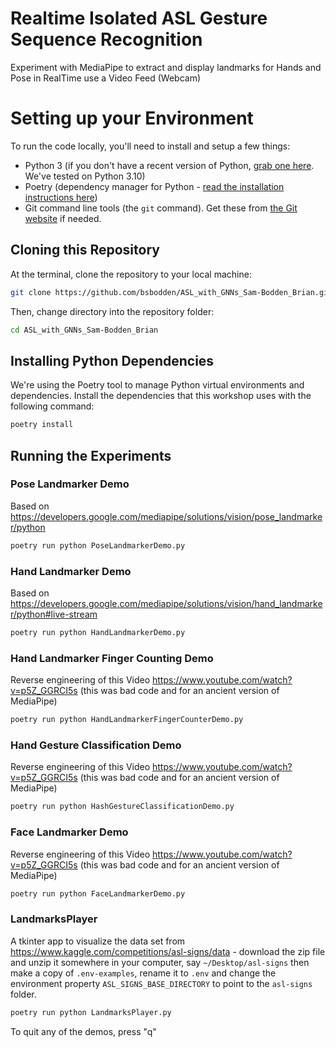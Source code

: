 # Realtime Isolated ASL Gesture Sequence Recognition

Experiment with MediaPipe to extract and display landmarks for Hands and Pose in RealTime use a Video Feed (Webcam)

# Setting up your Environment

To run the code locally, you'll need to install and setup a few things:

* Python 3 (if you don't have a recent version of Python, [grab one here](https://www.python.org/downloads/).  We've tested on Python 3.10)
* Poetry (dependency manager for Python - [read the installation instructions here](https://python-poetry.org/docs/#installation))
* Git command line tools (the `git` command).  Get these from [the Git website](https://git-scm.com/downloads) if needed.

## Cloning this Repository

At the terminal, clone the repository to your local machine:

```bash
git clone https://github.com/bsbodden/ASL_with_GNNs_Sam-Bodden_Brian.git
```

Then, change directory into the repository folder:

```bash
cd ASL_with_GNNs_Sam-Bodden_Brian
```

## Installing Python Dependencies

We're using the Poetry tool to manage Python virtual environments and dependencies.  Install the dependencies that this workshop uses with the following command:

```bash
poetry install
```

## Running the Experiments

### Pose Landmarker Demo

Based on https://developers.google.com/mediapipe/solutions/vision/pose_landmarker/python

```bash
poetry run python PoseLandmarkerDemo.py
```

### Hand Landmarker Demo

Based on https://developers.google.com/mediapipe/solutions/vision/hand_landmarker/python#live-stream

```bash
poetry run python HandLandmarkerDemo.py
```

### Hand Landmarker Finger Counting Demo

Reverse engineering of this Video https://www.youtube.com/watch?v=p5Z_GGRCI5s (this was bad code and for an ancient version of MediaPipe)

```bash
poetry run python HandLandmarkerFingerCounterDemo.py
```

### Hand Gesture Classification Demo

Reverse engineering of this Video https://www.youtube.com/watch?v=p5Z_GGRCI5s (this was bad code and for an ancient version of MediaPipe)

```bash
poetry run python HashGestureClassificationDemo.py
```

### Face Landmarker Demo

Reverse engineering of this Video https://www.youtube.com/watch?v=p5Z_GGRCI5s (this was bad code and for an ancient version of MediaPipe)

```bash
poetry run python FaceLandmarkerDemo.py
```

### LandmarksPlayer

A tkinter app to visualize the data set from https://www.kaggle.com/competitions/asl-signs/data - download the zip file
and unzip it somewhere in your computer, say `~/Desktop/asl-signs` then make a copy of `.env-examples`, rename it to `.env`
and change the environment property `ASL_SIGNS_BASE_DIRECTORY` to point to the `asl-signs` folder.

```bash
poetry run python LandmarksPlayer.py
```

To quit any of the demos, press "q"
